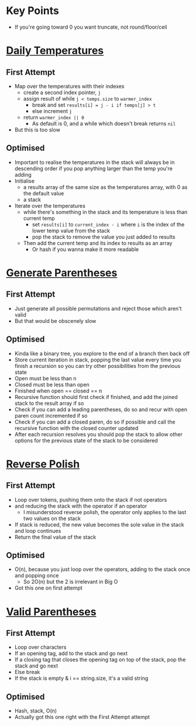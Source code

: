 # Key Points
- If you're going toward 0 you want truncate, not round/floor/ceil
# [Daily Temperatures](https://leetcode.com/problems/daily-temperatures/)
## First Attempt
- Map over the temperatures with their indexes
	- create a second index pointer, `j`
	- assign result of while `j < temps.size` to `warmer_index`
		- break and set `results[i] = j - i if temps[j] > t`
		- else increment `j`
	- return `warmer_index || 0`
		- As default is 0, and a while which doesn't break returns `nil`
- But this is too slow

## Optimised
- Important to realise the temperatures in the stack will always be in descending order if you pop anything larger than the temp you're adding
- Initialise
	- a results array of the same size as the temperatures array, with 0 as the default value
	- a stack
- Iterate over the temperatures
	- while there's something in the stack and its temperature is less than current temp
		- set `results[i]` to `current_index - i` where `i` is the index of the lower temp value from the stack
		- pop the stack to remove the value you just added to results
	- Then add the current temp and its index to results as an array
		- Or hash if you wanna make it more readable
# [Generate Parentheses](https://leetcode.com/problems/generate-parentheses/description/)

## First Attempt
- Just generate all possible permutations and reject those which aren't valid
- But that would be obscenely slow
## Optimised
- Kinda like a binary tree, you explore to the end of a branch then back off
- Store current iteration in stack, popping the last value every time you finish a recursion so you can try other possibilities from the previous state
- Open must be less than n
- Closed must be less than open
- Finished when open == closed == n
- Recursive function should first check if finished, and add the joined stack to the result array if so
- Check if you can add a leading parentheses, do so and recur with open paren count incremented if so
- Check if you can add a closed paren, do so if possible and call the recursive function with the closed counter updated
- After each recursion resolves you should pop the stack to allow other options for the previous state of the stack to be considered
# [Reverse Polish](https://leetcode.com/problems/evaluate-reverse-polish-notation/)

## First Attempt
- Loop over tokens, pushing them onto the stack if not operators 
- and reducing the stack with the operator if an operator
	- I misunderstood reverse polish, the operator only applies to the last two values on the stack
- If stack is reduced, the new value becomes the sole value in the stack and loop continues
- Return the final value of the stack
## Optimised
- O(n), because you just loop over the operators, adding to the stack once and popping once
	- So 2O(n) but the 2 is irrelevant in Big O
- Got this one on first attempt

# [Valid Parentheses](https://leetcode.com/problems/valid-parentheses/)

## First Attempt
- Loop over characters
- If an opening tag, add to the stack and go next
- If a closing tag that closes the opening tag on top of the stack, pop the stack and go next
- Else break
- If the stack is empty & i == string.size, it's a valid string
## Optimised
- Hash, stack, O(n)
- Actually got this one right with the First Attempt attempt